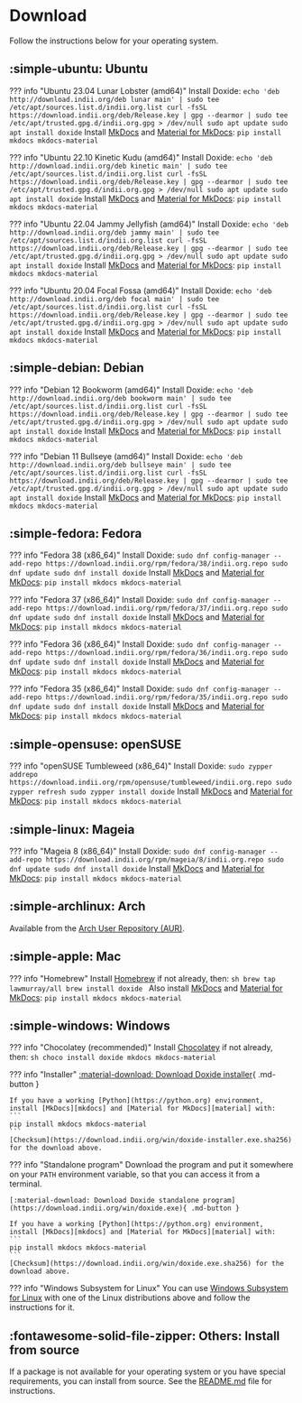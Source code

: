 # Download

Follow the instructions below for your operating system.

## :simple-ubuntu: Ubuntu

??? info "Ubuntu 23.04 Lunar Lobster (amd64)"
    Install Doxide:
    ```
    echo 'deb http://download.indii.org/deb lunar main' | sudo tee /etc/apt/sources.list.d/indii.org.list
    curl -fsSL https://download.indii.org/deb/Release.key | gpg --dearmor | sudo tee /etc/apt/trusted.gpg.d/indii.org.gpg > /dev/null
    sudo apt update
    sudo apt install doxide
    ```
    Install [MkDocs][mkdocs] and [Material for MkDocs][material]:
    ```
    pip install mkdocs mkdocs-material
    ```

??? info "Ubuntu 22.10 Kinetic Kudu (amd64)"
    Install Doxide:
    ```
    echo 'deb http://download.indii.org/deb kinetic main' | sudo tee /etc/apt/sources.list.d/indii.org.list
    curl -fsSL https://download.indii.org/deb/Release.key | gpg --dearmor | sudo tee /etc/apt/trusted.gpg.d/indii.org.gpg > /dev/null
    sudo apt update
    sudo apt install doxide
    ```
    Install [MkDocs][mkdocs] and [Material for MkDocs][material]:
    ```
    pip install mkdocs mkdocs-material
    ```

??? info "Ubuntu 22.04 Jammy Jellyfish (amd64)"
    Install Doxide:
    ```
    echo 'deb http://download.indii.org/deb jammy main' | sudo tee /etc/apt/sources.list.d/indii.org.list
    curl -fsSL https://download.indii.org/deb/Release.key | gpg --dearmor | sudo tee /etc/apt/trusted.gpg.d/indii.org.gpg > /dev/null
    sudo apt update
    sudo apt install doxide
    ```
    Install [MkDocs][mkdocs] and [Material for MkDocs][material]:
    ```
    pip install mkdocs mkdocs-material
    ```

??? info "Ubuntu 20.04 Focal Fossa (amd64)"
    Install Doxide:
    ```
    echo 'deb http://download.indii.org/deb focal main' | sudo tee /etc/apt/sources.list.d/indii.org.list
    curl -fsSL https://download.indii.org/deb/Release.key | gpg --dearmor | sudo tee /etc/apt/trusted.gpg.d/indii.org.gpg > /dev/null
    sudo apt update
    sudo apt install doxide
    ```
    Install [MkDocs][mkdocs] and [Material for MkDocs][material]:
    ```
    pip install mkdocs mkdocs-material
    ```

## :simple-debian: Debian

??? info "Debian 12 Bookworm (amd64)"
    Install Doxide:
    ```
    echo 'deb http://download.indii.org/deb bookworm main' | sudo tee /etc/apt/sources.list.d/indii.org.list
    curl -fsSL https://download.indii.org/deb/Release.key | gpg --dearmor | sudo tee /etc/apt/trusted.gpg.d/indii.org.gpg > /dev/null
    sudo apt update
    sudo apt install doxide
    ```
    Install [MkDocs][mkdocs] and [Material for MkDocs][material]:
    ```
    pip install mkdocs mkdocs-material
    ```

??? info "Debian 11 Bullseye (amd64)"
    Install Doxide:
    ```
    echo 'deb http://download.indii.org/deb bullseye main' | sudo tee /etc/apt/sources.list.d/indii.org.list
    curl -fsSL https://download.indii.org/deb/Release.key | gpg --dearmor | sudo tee /etc/apt/trusted.gpg.d/indii.org.gpg > /dev/null
    sudo apt update
    sudo apt install doxide
    ```
    Install [MkDocs][mkdocs] and [Material for MkDocs][material]:
    ```
    pip install mkdocs mkdocs-material
    ```

## :simple-fedora: Fedora

??? info "Fedora 38 (x86_64)"
    Install Doxide:
    ```
    sudo dnf config-manager --add-repo https://download.indii.org/rpm/fedora/38/indii.org.repo
    sudo dnf update
    sudo dnf install doxide
    ```
    Install [MkDocs][mkdocs] and [Material for MkDocs][material]:
    ```
    pip install mkdocs mkdocs-material
    ```

??? info "Fedora 37 (x86_64)"
    Install Doxide:
    ```
    sudo dnf config-manager --add-repo https://download.indii.org/rpm/fedora/37/indii.org.repo
    sudo dnf update
    sudo dnf install doxide
    ```
    Install [MkDocs][mkdocs] and [Material for MkDocs][material]:
    ```
    pip install mkdocs mkdocs-material
    ```

??? info "Fedora 36 (x86_64)"
    Install Doxide:
    ```
    sudo dnf config-manager --add-repo https://download.indii.org/rpm/fedora/36/indii.org.repo
    sudo dnf update
    sudo dnf install doxide
    ```
    Install [MkDocs][mkdocs] and [Material for MkDocs][material]:
    ```
    pip install mkdocs mkdocs-material
    ```

??? info "Fedora 35 (x86_64)"
    Install Doxide:
    ```
    sudo dnf config-manager --add-repo https://download.indii.org/rpm/fedora/35/indii.org.repo
    sudo dnf update
    sudo dnf install doxide
    ```
    Install [MkDocs][mkdocs] and [Material for MkDocs][material]:
    ```
    pip install mkdocs mkdocs-material
    ```

## :simple-opensuse: openSUSE

??? info "openSUSE Tumbleweed (x86_64)"
    Install Doxide:
    ```
    sudo zypper addrepo https://download.indii.org/rpm/opensuse/tumbleweed/indii.org.repo
    sudo zypper refresh
    sudo zypper install doxide
    ```
    Install [MkDocs][mkdocs] and [Material for MkDocs][material]:
    ```
    pip install mkdocs mkdocs-material
    ```

## :simple-linux: Mageia

??? info "Mageia 8 (x86_64)"
    Install Doxide:
    ```
    sudo dnf config-manager --add-repo https://download.indii.org/rpm/mageia/8/indii.org.repo
    sudo dnf update
    sudo dnf install doxide
    ```
    Install [MkDocs][mkdocs] and [Material for MkDocs][material]:
    ```
    pip install mkdocs mkdocs-material
    ```

## :simple-archlinux: Arch

Available from the [Arch User Repository (AUR)](https://aur.archlinux.org/packages/doxide).

## :simple-apple: Mac

??? info "Homebrew"
    Install [Homebrew](https://brew.sh) if not already, then:
    ```sh
    brew tap lawmurray/all
    brew install doxide
    ```
    Also install [MkDocs][mkdocs] and [Material for MkDocs][material]:
    ```
    pip install mkdocs mkdocs-material
    ```

## :simple-windows: Windows

??? info "Chocolatey (recommended)"
    Install [Chocolatey](https://chocolatey.org) if not already, then:
    ```sh
    choco install doxide mkdocs mkdocs-material
    ```
    
??? info "Installer"
    [:material-download: Download Doxide installer](https://download.indii.org/win/doxide-installer.exe){ .md-button }
    
    If you have a working [Python](https://python.org) environment, install [MkDocs][mkdocs] and [Material for MkDocs][material] with:
    ```
    pip install mkdocs mkdocs-material
    ```
    [Checksum](https://download.indii.org/win/doxide-installer.exe.sha256) for the download above.

??? info "Standalone program"
    Download the program and put it somewhere on your `PATH` environment variable, so that you can access it from a terminal.

    [:material-download: Download Doxide standalone program](https://download.indii.org/win/doxide.exe){ .md-button }

    If you have a working [Python](https://python.org) environment, install [MkDocs][mkdocs] and [Material for MkDocs][material] with:
    ```
    pip install mkdocs mkdocs-material
    ```
    [Checksum](https://download.indii.org/win/doxide.exe.sha256) for the download above.

??? info "Windows Subsystem for Linux"
    You can use [Windows Subsystem for Linux](https://learn.microsoft.com/en-us/windows/wsl/install) with one of the Linux distributions above and follow the instructions for it.

## :fontawesome-solid-file-zipper: Others: Install from source

If a package is not available for your operating system or you have special requirements, you can install from source. See the [README.md](https://github.com/lawmurray/doxide) file for instructions.

[mkdocs]: https://www.mkdocs.org
[material]: https://squidfunk.github.io/mkdocs-material/
